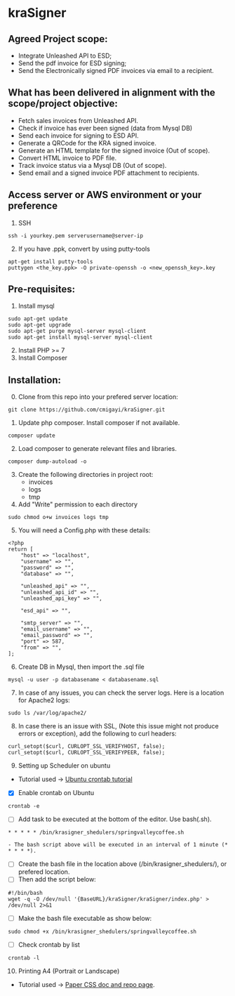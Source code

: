 # kraSigner
## Agreed Project scope: 

- Integrate Unleashed API to ESD;
- Send the pdf invoice for ESD signing;
- Send the Electronically signed PDF invoices via email to a recipient.

## What has been delivered in alignment with the scope/project objective:

- Fetch sales invoices from Unleashed API.
- Check if invoice has ever been signed (data from Mysql DB)
- Send each invoice for signing to ESD API.
- Generate a QRCode for the KRA signed invoice.
- Generate an HTML template for the signed invoice (Out of scope).
- Convert HTML invoice to PDF file.
- Track invoice status via a Mysql DB (Out of scope).
- Send email and a signed invoice PDF attachment to recipients.

## Access server or AWS environment or your preference
1. SSH
```
ssh -i yourkey.pem serverusername@server-ip
```
2. If you have .ppk, convert by using putty-tools
```
apt-get install putty-tools
puttygen <the_key.ppk> -O private-openssh -o <new_openssh_key>.key
```
## Pre-requisites:
1. Install mysql
```
sudo apt-get update
sudo apt-get upgrade
sudo apt-get purge mysql-server mysql-client
sudo apt-get install mysql-server mysql-client
```
2. Install PHP >= 7
3. Install Composer 

## Installation:
0. Clone from this repo into your prefered server location:
```
git clone https://github.com/cmigayi/kraSigner.git
```
1. Update php composer. Install composer if not available. 
```
composer update
```
2. Load composer to generate relevant files and libraries.
```
composer dump-autoload -o
```
3. Create the following directories in project root:
    - invoices
    - logs
    - tmp
4. Add "Write" permission to each directory
```
sudo chmod o+w invoices logs tmp
``` 	
5. You will need a Config.php with these details:
```
<?php
return [
	"host" => "localhost",
	"username" => "",
	"password" => "",
	"database" => "",

	"unleashed_api" => "",
	"unleashed_api_id" => "",
	"unleashed_api_key" => "",

	"esd_api" => "",

	"smtp_server" => "",
	"email_username" => "",
	"email_password" => "",
	"port" => 587,
	"from" => "",
];
```
6. Create DB in Mysql, then import the .sql file
```
mysql -u user -p databasename < databasename.sql
```  
7. In case of any issues, you can check the server logs. Here is a location for Apache2 logs:
```
sudo ls /var/log/apache2/
```
8. In case there is an issue with SSL, (Note this issue might not produce errors or exception), add the following to curl headers:
```
curl_setopt($curl, CURLOPT_SSL_VERIFYHOST, false);
curl_setopt($curl, CURLOPT_SSL_VERIFYPEER, false);
``` 
9. Setting up Scheduler on ubuntu
- Tutorial used -> [Ubuntu crontab tutorial](https://linuxhint.com/run_cron_job_every_minute/)
- [x] Enable crontab on Ubuntu
```
crontab -e
```
- [ ] Add task to be executed at the bottom of the editor. Use bash(.sh).
```
* * * * * /bin/krasigner_shedulers/springvalleycoffee.sh
```
	- The bash script above will be executed in an interval of 1 minute (* * * * *).
- [ ] Create the bash file in the location above (/bin/krasigner_shedulers/), or prefered location.
- [ ] Then add the script below:
```
#!/bin/bash
wget -q -O /dev/null '{BaseURL}/kraSigner/kraSigner/index.php' > /dev/null 2>&1
```
- [ ] Make the bash file executable as show below:
```
sudo chmod +x /bin/krasigner_shedulers/springvalleycoffee.sh
```
- [ ] Check crontab by list
```
crontab -l
```
 
10. Printing A4 (Portrait or Landscape)
- Tutorial used -> [Paper CSS doc and repo page](https://github.com/cognitom/paper-css/blob/master/examples/multiple-sheets.html).